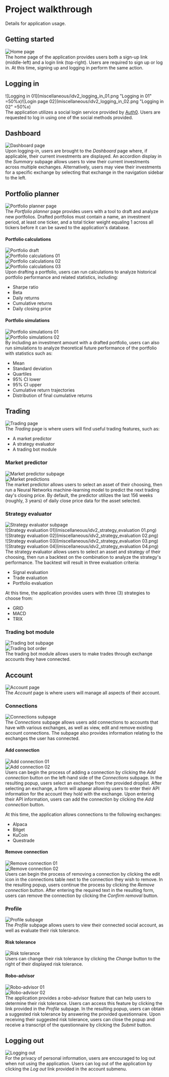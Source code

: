 # Project walkthrough
Details for application usage.

## Getting started
![Home page](miscellaneous/idv2_home_page.png)   
The home page of the application provides users both a sign-up link (middle-left) and a login link (top-right). Users are required to sign up or log in. At this time, signing up and logging in perform the same action.

## Logging in
![Logging in 01](miscellaneous/idv2_logging_in_01.png "Logging in 01" =50%x)![Login page 02](miscellaneous/idv2_logging_in_02.png "Logging in 02" =50%x)  
The application utilizes a social login service provided by [Auth0](https://auth0.com/). Users are requested to log in using one of the social methods provided.

## Dashboard
![Dashboard page](miscellaneous/idv2_dashboard_page.png)  
Upon logging-in, users are brought to the *Dashboard* page where, if applicable, their current investments are displayed. An accordion display in the *Summary* subpage allows users to view their current investments across multiple exchanges. Alternatively, users may view their investments for a specific exchange by selecting that exchange in the navigation sidebar to the left.

## Portfolio planner
![Portfolio planner page](miscellaneous/idv2_portfolio_planner_page.png)  
The *Portfolio planner* page provides users with a tool to draft and analyze new portfolios. Drafted portfolios must contain a name, an investment period, at least one ticker, and a total ticker weight equaling 1 across all tickers before it can be saved to the application's database.

#### Portfolio calculations
![Portfolio draft](miscellaneous/idv2_portfolio_draft.png)  
![Portfolio calculations 01](miscellaneous/idv2_portfolio_calculations_01.png)  
![Portfolio calculations 02](miscellaneous/idv2_portfolio_calculations_02.png)  
![Portfolio calculations 03](miscellaneous/idv2_portfolio_calculations_03.png)  
Upon drafting a portfolio, users can run calculations to analyze historical portfolio performance and related statistics, including:
- Sharpe ratio
- Beta
- Daily returns
- Cumulative returns
- Daily closing price

#### Portfolio simulations
![Portfolio simulations 01](miscellaneous/idv2_portfolio_simulations_01.png)  
![Portfolio simulations 02](miscellaneous/idv2_portfolio_simulations_02.png)  
By including an investment amount with a drafted portfolio, users can also run simulations to analyze theoretical future performance of the portfolio with statistics such as:
- Mean
- Standard deviation
- Quartiles
- 95% CI lower
- 95% CI upper
- Cumulative return trajectories
- Distribution of final cumulative returns

## Trading
![Trading page](miscellaneous/idv2_trading_page.png)  
The *Trading* page is where users will find useful trading features, such as:
- A market predictor
- A strategy evaluator
- A trading bot module

### Market predictor
![Market predictor subpage](miscellaneous/idv2_market_predictor_subpage.png)  
![Market predictions](miscellaneous/idv2_market_predictions.png)  
The market predictor allows users to select an asset of their choosing, then run a Neural Networks machine-learning model to predict the next trading day's closing price. By default, the predictor utilizes the last 156 weeks (roughly, 3 years) of daily close price data for the asset selected.

### Strategy evaluator
![Strategy evaluator subpage](miscellaneous/idv2_strategy_evaluator_subpage.png)  
![Strategy evaluation 01](miscellaneous/idv2_strategy_evaluation 01.png)  
![Strategy evaluation 02](miscellaneous/idv2_strategy_evaluation 02.png)  
![Strategy evaluation 03](miscellaneous/idv2_strategy_evaluation 03.png)  
![Strategy evaluation 04](miscellaneous/idv2_strategy_evaluation 04.png)  
The strategy evaluator allows users to select an asset and strategy of their choosing, then run a backtest on the combination to analyze the strategy's performance. The backtest will result in three evaluation criteria:
- Signal evaluation
- Trade evaluation
- Portfolio evaluation

At this time, the application provides users with three (3) strategies to choose from:
- GRID
- MACD
- TRIX

### Trading bot module
![Trading bot subpage](miscellaneous/idv2_trading_bot_subpage.png)  
![Trading bot order](miscellaneous/idv2_trading_bot_order.png)  
The trading bot module allows users to make trades through exchange accounts they have connected.

## Account
![Account page](miscellaneous/idv2_account_page.png)  
The *Account* page is where users will manage all aspects of their account.

### Connections
![Connections subpage](miscellaneous/idv2_connections_subpage.png)  
The *Connections* subpage allows users add connections to accounts that have with various exchanges, as well as view, edit and remove existing account connections. The subpage also provides information relating to the exchanges the user has connected.

#### Add connection
![Add connection 01](miscellaneous/idv2_add_connection_01.png)  
![Add connection 02](miscellaneous/idv2_add_connection_02.png)  
Users can begin the process of adding a connection by clicking the *Add connection* button on the left-hand side of the *Connections* subpage. In the resulting popup, users select an exchange from the provided droplist. After selecting an exchange, a form will appear allowing users to enter their API information for the account they hold with the exchange. Upon entering their API information, users can add the connection by clicking the *Add connection* button.

At this time, the application allows connections to the following exchanges:
- Alpaca
- Bitget
- KuCoin
- Questrade

#### Remove connection
![Remove connection 01](miscellaneous/idv2_remove_connection_01.png)  
![Remove connection 02](miscellaneous/idv2_remove_connection_02.png)  
Users can begin the process of removing a connection by clicking the edit icon in the connections table next to the connection they wish to remove. In the resulting popup, users continue the process by clicking the *Remove connection* button. After entering the required text in the resulting form, users can remove the connection by clicking the *Confirm removal* button.

### Profile
![Profile subpage](miscellaneous/idv2_profile_subpage.png)  
The *Profile* subpage allows users to view their connected social account, as well as evaluate their risk tolerance.

#### Risk tolerance
![Risk tolerance](miscellaneous/idv2_risk_tolerance.png)  
Users can change their risk tolerance by clicking the *Change* button to the right of their displayed risk tolerance.

#### Robo-advisor
![Robo-advisor 01](miscellaneous/idv2_robo-advisor_01.png)  
![Robo-advisor 02](miscellaneous/idv2_robo-advisor_02.png)  
The application provides a robo-advisor feature that can help users to determine their risk tolerance. Users can access this feature by clicking the link provided in the *Profile* subpage. In the resulting popup, users can obtain a suggested risk tolerance by answering the provided questionnaire. Upon receiving their suggested risk tolerance, users can close the popup and receive a transcript of the questionnaire by clicking the *Submit* button.

## Logging out
![Logging out](miscellaneous/idv2_logging_out.png)  
For the privacy of personal information, users are encouraged to log out when not using the application. Users can log out of the application by clicking the *Log out* link provided in the account submenu.